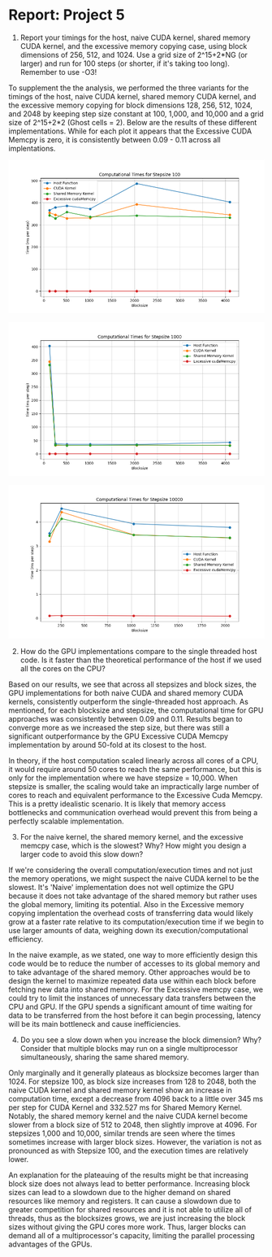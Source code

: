 # Report: Project 5

1. Report your timings for the host, naive CUDA kernel, shared memory CUDA kernel, and the excessive memory copying case, using block dimensions of 256, 512, and 1024. Use a grid size of 2^15+2*NG (or larger) and run for 100 steps (or shorter, if it's taking too long). Remember to use -O3!

To supplement the the analysis, we performed the three variants for the timings of the host, naive CUDA kernel, shared memory CUDA kernel, and the excessive memory copying for block dimensions 128, 256, 512, 1024, and 2048 by keeping step size constant at 100, 1,000, and 10,000 and a grid size of 2^15+2*2 (Ghost cells = 2).  Below are the results of these different implementations. While for each plot it appears that the Excessive CUDA Memcpy is zero, it is consistently between 0.09 - 0.11 across all implentations.

![Performance Plot Stepsize: 100](performance_stepsize_100.png)

![Performance Plot Stepsize: 1,000](performance_stepsize_1000.png)

![Performance Plot Stepsize: 10,000](performance_stepsize_10000.png)

2. How do the GPU implementations compare to the single threaded host code. Is it faster than the theoretical performance of the host if we used all the cores on the CPU?

Based on our results, we see that across all stepsizes and block sizes, the GPU implementations for both naive CUDA and shared memory CUDA kernels, consistently outperform the single-threaded host approach. As mentioned, for each blocksize and stepsize, the computational time for GPU approaches was consistently between 0.09 and 0.11.  Results began to converge more as we increased the step size, but there was still a significant outperformance by the GPU Excessive CUDA Memcpy implementation by around 50-fold at its closest to the host.

In theory, if the host computation scaled linearly across all cores of a CPU, it would require around 50 cores to reach the same performance, but this is only for the implementation where we have stepsize = 10,000.  When stepsize is smaller, the scaling would take an impractically large number of cores to reach and equivalent performance to the Excessive Cuda Memcpy.  This is a pretty idealistic scenario.  It is likely that memory access bottlenecks and communication overhead would prevent this from being a perfectly scalable implementation.

3. For the naive kernel, the shared memory kernel, and the excessive memcpy case, which is the slowest? Why? How might you design a larger code to avoid this slow down?

If we're considering the overall computation/execution times and not just the memory operations, we might suspect the naive CUDA kernel to be the slowest.  It's 'Naive' implementation does not well optimize the GPU because it does not take advantage of the shared memory but rather uses the global memory, limiting its potential. Also in the Excessive memory copying implentation the overhead costs of transferring data would likely grow at a faster rate relative to its computation/execution time if we begin to use larger amounts of data, weighing down its execution/computational efficiency.

In the naive example, as we stated, one way to more efficiently design this code would be to reduce the number of accesses to its global memory and to take advantage of the shared memory.  Other approaches would be to design the kernel to maximize repeated data use within each block before fetching new data into shared memory.  For the Excessive memcpy case, we could try to limit the instances of unnecessary data transfers between the CPU and GPU. If the GPU spends a significant amount of time waiting for data to be transferred from the host before it can begin processing, latency will be its main bottleneck and cause inefficiencies.

4. Do you see a slow down when you increase the block dimension? Why? Consider that multiple blocks may run on a single multiprocessor simultaneously, sharing the same shared memory.

Only marginally and it generally plateaus as blocksize becomes larger than 1024.  For stepsize 100, as block size increases from 128 to 2048, both the naive CUDA kernel and shared memory kernel show an increase in computation time, except a decrease from 4096 back to a little over 345 ms per step for CUDA Kernel and 332.527 ms for Shared Memory Kernel. Notably, the shared memory kernel and the naive CUDA kernel become slower from a block size of 512 to 2048, then slightly improve at 4096.  For stepsizes 1,000 and 10,000, similar trends are seen where the times sometimes increase with larger block sizes. However, the variation is not as pronounced as with Stepsize 100, and the execution times are relatively lower.

An explanation for the plateauing of the results might be that increasing block size does not always lead to better performance. Increasing block sizes can lead to a slowdown due to the higher demand on shared resources like memory and registers.  It can cause a slowdown due to greater competition for shared resources and it is not able to utilize all of threads, thus as the blocksizes grows, we are just increasing the block sizes without giving the GPU cores more work.  Thus, larger blocks can demand all of a multiprocessor's capacity, limiting the parallel processing advantages of the GPUs.
